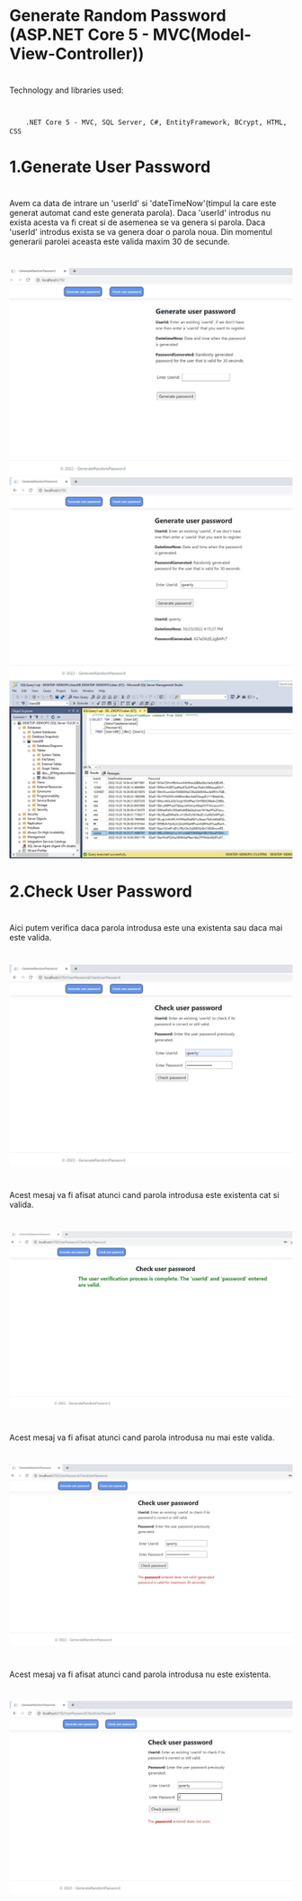 # Generate Random Password (ASP.NET Core 5 - MVC(Model-View-Controller))
#
   Technology and libraries used: 
#
        .NET Core 5 - MVC, SQL Server, C#, EntityFramework, BCrypt, HTML, CSS
#

#
# 1.Generate User Password
# 
 Avem ca data de intrare un 'userId' si 'dateTimeNow'(timpul la care este generat automat cand este generata parola).
 Daca 'userId' introdus nu exista acesta va fi creat si de asemenea se va genera si parola.
 Daca 'userId' introdus exista se va genera doar o parola noua.
 Din momentul generarii parolei aceasta este valida maxim 30 de secunde.
#
![alt text](https://github.com/iulian-b97/generate-random-pass/blob/main/_screens/s1.jpg)
![alt text](https://github.com/iulian-b97/generate-random-pass/blob/main/_screens/s2.jpg)
![alt text](https://github.com/iulian-b97/generate-random-pass/blob/main/_screens/s7.jpg)
#
# 2.Check User Password
# 
  Aici putem verifica daca parola introdusa este una existenta sau daca mai este valida.
#
![alt text](https://github.com/iulian-b97/generate-random-pass/blob/main/_screens/s3.jpg)
# 
  Acest mesaj va fi afisat atunci cand parola introdusa este existenta cat si valida.
#
![alt text](https://github.com/iulian-b97/generate-random-pass/blob/main/_screens/s4.jpg)
# 
  Acest mesaj va fi afisat atunci cand parola introdusa nu mai este valida.
#
![alt text](https://github.com/iulian-b97/generate-random-pass/blob/main/_screens/s5.jpg)
# 
  Acest mesaj va fi afisat atunci cand parola introdusa nu este existenta.
#
![alt text](https://github.com/iulian-b97/generate-random-pass/blob/main/_screens/s6.jpg)

